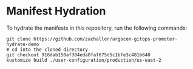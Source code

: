 # Manifest Hydration

To hydrate the manifests in this repository, run the following commands:

```shell
git clone https://github.com/zachaller/argocon-gitops-promoter-hydrate-demo
# cd into the cloned directory
git checkout 916dab150af384eda0faf675d5c1bfe3c481b640
kustomize build ./user-configuration/production/us-east-2
```
